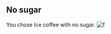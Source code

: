 ## No sugar
You chose Ice coffee with no sugar.
![f](https://www.google.com/imgres?imgurl=https%3A%2F%2Flovingitvegan.com%2Fwp-content%2Fuploads%2F2018%2F05%2FVegan-Iced-Coffee-13.jpg&imgrefurl=https%3A%2F%2Flovingitvegan.com%2Fvegan-iced-coffee%2F&docid=_EiXIWvYarJrAM&tbnid=hcRxsYYyr6vc7M%3A&vet=10ahUKEwjV5L2muNbmAhVvhuAKHXVDCVMQMwh3KAAwAA..i&w=1024&h=1536&safe=strict&client=firefox-b-1-d&bih=646&biw=1366&q=iced%20coffee&ved=0ahUKEwjV5L2muNbmAhVvhuAKHXVDCVMQMwh3KAAwAA&iact=mrc&uact=8)